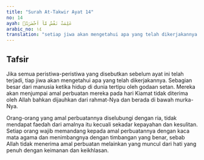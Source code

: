 ```yaml
---
title: "Surah At-Takwir Ayat 14"
no: 14
ayah: عَلِمَتْ نَفْسٌ مَّآ اَحْضَرَتْۗ
arabic_no: ١٤
translation: "setiap jiwa akan mengetahui apa yang telah dikerjakannya. "
---
```


## Tafsir

Jika semua peristiwa-peristiwa yang disebutkan sebelum ayat ini telah terjadi, tiap jiwa akan mengetahui apa yang telah dikerjakannya. Sebagian besar dari manusia ketika hidup di dunia tertipu oleh godaan setan. Mereka akan menjumpai amal perbuatan mereka pada hari Kiamat tidak diterima oleh Allah bahkan dijauhkan dari rahmat-Nya dan berada di bawah murka-Nya.

Orang-orang yang amal perbuatannya diselubungi dengan ria, tidak mendapat faedah dari amalnya itu kecuali sekadar kepayahan dan kesulitan. Setiap orang wajib memandang kepada amal perbuatannya dengan kaca mata agama dan menimbangnya dengan timbangan yang benar, sebab Allah tidak menerima amal perbuatan melainkan yang muncul dari hati yang penuh dengan keimanan dan keikhlasan.